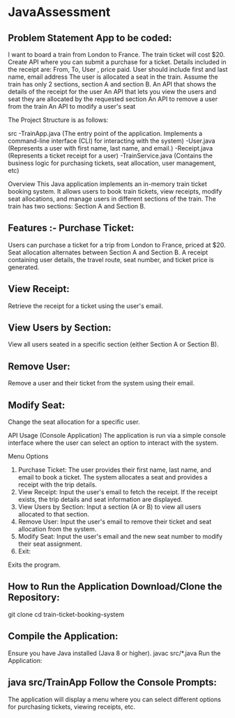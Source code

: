 # JavaAssessment

Problem Statement
App to be coded:
------------------------
I want to board a train from London to France. The train ticket will cost $20.
Create API where you can submit a purchase for a ticket. Details included in the receipt are:
From, To, User , price paid.
User should include first and last name, email address
The user is allocated a seat in the train. Assume the train has only 2 sections, section A and section B.
An API that shows the details of the receipt for the user
An API that lets you view the users and seat they are allocated by the requested section
An API to remove a user from the train
An API to modify a user's seat


The Project Structure is as follows:

src
  -TrainApp.java (The entry point of the application. Implements a command-line interface (CLI) for interacting with the system)
  -User.java  (Represents a user with first name, last name, and email.)
  -Receipt.java (Represents a ticket receipt for a user)
  -TrainService.java (Contains the business logic for purchasing tickets, seat allocation, user management, etc)


Overview
This Java application implements an in-memory train ticket booking system. It allows users to book train tickets, view receipts, modify seat allocations, and manage users in different sections of the train. The train has two sections: Section A and Section B.



Features :-
Purchase Ticket:
---------------
Users can purchase a ticket for a trip from London to France, priced at $20.
Seat allocation alternates between Section A and Section B.
A receipt containing user details, the travel route, seat number, and ticket price is generated.

View Receipt:
--------------
Retrieve the receipt for a ticket using the user's email.

View Users by Section:
-----------------------
View all users seated in a specific section (either Section A or Section B).

Remove User:
------------
Remove a user and their ticket from the system using their email.

Modify Seat:
------------
Change the seat allocation for a specific user.



API Usage (Console Application)
The application is run via a simple console interface where the user can select an option to interact with the system.

Menu Options
1. Purchase Ticket:
The user provides their first name, last name, and email to book a ticket.
The system allocates a seat and provides a receipt with the trip details.
2. View Receipt:
Input the user's email to fetch the receipt.
If the receipt exists, the trip details and seat information are displayed.
3. View Users by Section:
Input a section (A or B) to view all users allocated to that section.
4. Remove User:
Input the user's email to remove their ticket and seat allocation from the system.
5. Modify Seat:
Input the user's email and the new seat number to modify their seat assignment.
6. Exit:

Exits the program.

How to Run the Application
Download/Clone the Repository:
----------------------
git clone <repository-url>
cd train-ticket-booking-system

Compile the Application:
-----------------------
Ensure you have Java installed (Java 8 or higher).
javac src/*.java
Run the Application:

java src/TrainApp
Follow the Console Prompts:
----------------
The application will display a menu where you can select different options for purchasing tickets, viewing receipts, etc.





  
